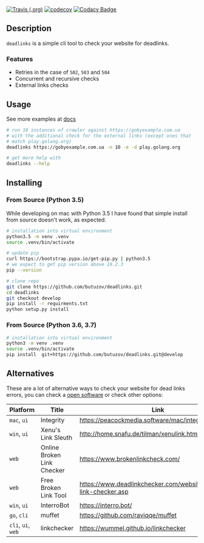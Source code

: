 [![Travis (.org)](https://img.shields.io/travis/butuzov/deadlinks/features-beter_indexation)](https://travis-ci.org/butuzov/deadlinks)
[![codecov](https://codecov.io/gh/butuzov/deadlinks/branch/features-beter_indexation/graph/badge.svg)](https://codecov.io/gh/butuzov/deadlinks)
[![Codacy Badge](https://api.codacy.com/project/badge/Grade/cff8901ed5974425a61dff833f8f81b8)](https://codacy.com/manual/butuzov/deadlinks)

## Description

`deadlinks` is a simple cli tool to check your website for deadlinks.

### Features

-   Retries in the case of `502`, `503` and `504`
-   Concurrent and recursive checks
-   External links checks

## Usage

See more examples at [docs](docs/examples.md)

```bash
# run 10 instances of crawler against https://gobyexample.com.ua
# with the additional check for the external links (except ones that
# match play.golang.org)
deadlinks https://gobyexample.com.ua -n 10 -e -d play.golang.org

# get more help with
deadlinks --help
```

## Installing

### From Source (Python 3.5)

While developing on mac with Python 3.5 I have found that simple install from source doesn't work, as expected.

```bash
# installation into virtual environment
python3.5 -m venv .venv
source .venv/bin/activate

# update pip
curl https://bootstrap.pypa.io/get-pip.py | python3.5
# we expect to get pip version above 19.2.3
pip --version

# clone repo
git clone https://github.com/butuzov/deadlinks.git
cd deadlinks
git checkout develop
pip install -r requirments.txt
python setup.py install
```

### From Source (Python 3.6, 3.7)

```bash
# installation into virtual environment
python3 -m venv .venv
source .venv/bin/activate
pip install  git+https://github.com/butuzov/deadlinks.git@develop
```

## Alternatives

These are a lot of alternative ways to check your website for dead links errors, you can check a [open software](https://github.com/topics/link-checker) or check other options:

| Platform           | Title                      | Link                                                                |
|--------------------|----------------------------|---------------------------------------------------------------------|
| `mac`, `ui`        | Integrity                  | <https://peacockmedia.software/mac/integrity/free.html>             |
| `win`, `ui`        | Xenu's Link Sleuth         | <http://home.snafu.de/tilman/xenulink.html>                         |
| `web`              | Online Broken Link Checker | <https://www.brokenlinkcheck.com/>                                  |
| `web`              | Free Broken Link Tool      | <https://www.deadlinkchecker.com/website-dead-link-checker.asp>     |
| `win`, `ui`        | InterroBot                 | <https://interro.bot/>                                              |
| `go`, `cli`        | muffet                     | <https://github.com/raviqqe/muffet>                                 |
| `cli`, `ui`, `web` | linkchecker                | <https://wummel.github.io/linkchecker>                              |
